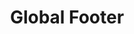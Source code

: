 ---
title: Global Footer
copyright: Copyright Microsoft. [Spot an issue?](https://github.com/mixer/developers/issues/new)
links:
    Mixer:
        Home: '/'
        Browser: '/browse/all'
        About: '/about'
        Contact: '/contact'
    Social:
        Twitter: https://twitter.com/WatchMixer
        GitHub: https://github.com/mixer
        Gitter.im: https://gitter.im/Mixer/developers  
        Facebook: https://facebook.com/WatchMixer 
    Network:
        mixer.com: https://mixer.com/
        Blog: https://blog.mixer.com/
        Feedback: https://feedback.mixer.com/forums/382521-lazers-and-shiny-things/category/174978-developer-ecosystem
        Discord: https://discord.gg/mixer
    Legal:
        Attributions: https://dev.mixer.com/legal/attributions.html
        Developer Agreement: https://dev.mixer.com/legal/developer-agreement.html   
        Privacy Policy: https://mixer.com/about/privacy
        Terms of Service: https://mixer.com/about/tos
        DMCA/Abuse: https://mixer.com/about/dmca
---
